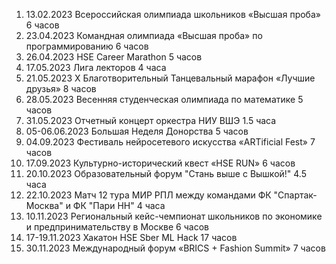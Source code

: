 1) 13.02.2023 Всероссийская олимпиада школьников «Высшая проба» 6 часов
2) 23.04.2023 Командная олимпиада «Высшая проба» по программированию 6 часов
3) 26.04.2023 HSE Career Marathon 5 часов
4) 17.05.2023 Лига лекторов 4 часа
5) 21.05.2023 X Благотворительный Танцевальный марафон «Лучшие друзья» 8 часов
6) 28.05.2023 Весенняя студенческая олимпиада по математике 5 часов
7) 31.05.2023 Отчетный концерт оркестра НИУ ВШЭ 1.5 часа
8) 05-06.06.2023 Большая Неделя Донорства 5 часов
9) 04.09.2023 Фестиваль нейросетевого искусства «ARTificial Fest» 7 часов
10) 17.09.2023 Культурно-исторический квест «HSE RUN» 6 часов
11) 20.10.2023 Образовательный форум "Стань выше с Вышкой!" 4.5 часа
12) 22.10.2023 Матч 12 тура МИР РПЛ между командами ФК "Спартак-Москва" и ФК "Пари НН" 4 часа
13) 10.11.2023 Региональный кейс-чемпионат школьников по экономике и предпринимательству в Москве 6 часов
14) 17-19.11.2023 Хакатон HSE Sber ML Hack 17 часов
15) 30.11.2023 Международный форум «BRICS + Fashion Summit» 7 часов
